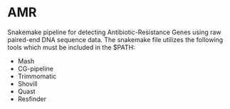 # AMR
Snakemake pipeline for detecting Antibiotic-Resistance Genes using raw paired-end DNA sequence data. The snakemake file utilizes the following tools which must be included in the $PATH:

  - Mash
  - CG-pipeline
  - Trimmomatic
  - Shovill
  - Quast
  - Resfinder
